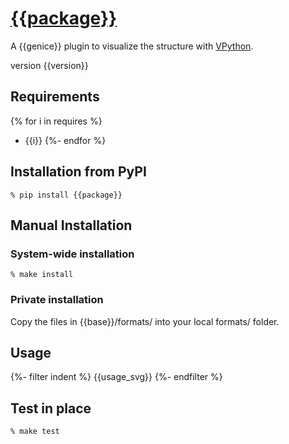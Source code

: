# [{{package}}]({{url}})

A {{genice}} plugin to visualize the structure with [VPython](http://vpython.org).

version {{version}}

## Requirements

{% for i in requires %}
* {{i}}
{%- endfor %}

## Installation from PyPI

```shell
% pip install {{package}}
```

## Manual Installation

### System-wide installation

```shell
% make install
```

### Private installation

Copy the files in {{base}}/formats/ into your local formats/ folder.

## Usage

{%- filter indent %}
    {{usage_svg}}
{%- endfilter %}

## Test in place

```shell
% make test
```
